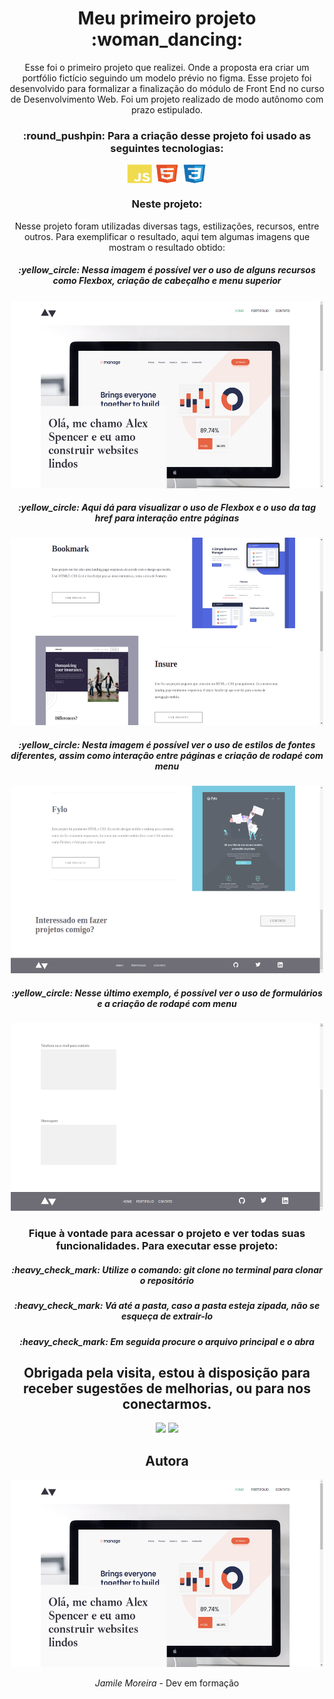 

<div align="center">
<h1>Meu primeiro projeto :woman_dancing:</h1>
</div>

<div align="center">
<p>
  Esse foi o primeiro projeto que realizei. Onde a proposta era criar um portfólio fictício seguindo um modelo prévio no figma. Esse projeto foi desenvolvido para formalizar a finalização do módulo de Front End no curso de Desenvolvimento Web. Foi um projeto realizado de modo autônomo com prazo estipulado.
</p>
</div>

<div align="center" valign="top"> 
  <h3>:round_pushpin: Para a criação desse projeto foi usado as seguintes tecnologias:</h3>
  <img align="center" alt="Js" height="30" width="40" src="https://raw.githubusercontent.com/devicons/devicon/master/icons/javascript/javascript-plain.svg">
 <img align="center" alt="HTML" height="30" width="40" src="https://raw.githubusercontent.com/devicons/devicon/master/icons/html5/html5-original.svg">
  <img align="center" alt="CSS" height="30" width="40" src="https://raw.githubusercontent.com/devicons/devicon/master/icons/css3/css3-original.svg">
</div>

<div align="center">
  <h3>Neste projeto:</h3>
  <p>Nesse projeto foram utilizadas diversas tags, estilizações, recursos, entre outros. Para exemplificar o resultado, aqui tem algumas imagens que mostram o resultado obtido: </p>

  <h5>	:yellow_circle: Nessa imagem é possível ver o uso de alguns recursos como Flexbox, criação de cabeçalho e menu superior</h5>
  <img alt="print da tela do projeto exemplificando como é o prejeto" height="300" width=
"500"
  src="./ImagensPrint/ImagemPortifolio.png">

  <h5>	:yellow_circle: Aqui dá para visualizar o uso de Flexbox e o uso da tag href para interação entre páginas</h5>
<img alt="print da tela do projeto exemplificando como é o prejeto" height="300" width=
"500"
    src="./ImagensPrint/ImagemProjetos.png">
    
  <h5>	:yellow_circle: Nesta imagem é possível ver o uso de estilos de fontes diferentes, assim como interação entre páginas e criação de rodapé com menu</h5>
<img alt="print da tela do projeto exemplificando como é o prejeto" height="300" width=
"500"
    src="./ImagensPrint/ImagemRodape.png">

  <h5>	:yellow_circle: Nesse último exemplo, é possível ver o uso de formulários e a criação de rodapé com menu</h5>
<img alt="print da tela do projeto exemplificando como é o prejeto" height="300" width=
"500"
    src="./ImagensPrint/ImagemContatos.png">

<div align="center">
<h3>Fique à vontade para acessar o projeto e ver todas suas funcionalidades. Para executar esse projeto: </h3>
  
 <h5>:heavy_check_mark: Utilize o comando: <i>git clone</i> no terminal para clonar o repositório</h5>
 <h5>:heavy_check_mark: Vá até a pasta, caso a pasta esteja zipada, não se esqueça de extrair-lo</h5>
 <h5>:heavy_check_mark: Em seguida procure o arquivo principal e o abra</h5>
  
</div>

<div>
  <h2>Obrigada pela visita, estou à disposição para receber sugestões de melhorias, ou para nos conectarmos. </h2>
</div>
<div align="center">
  <a href="https://www.linkedin.com/in/jamile-moreira/" target="_blank"><img src="https://img.shields.io/badge/-LinkedIn-%230077B5?style=for-the-badge&logo=linkedin&logoColor=white" target="_blank"></a> 
  <a href="mailto:jamile.moreira2310@gmail.com"><img src="https://img.shields.io/badge/-Gmail-%23333?style=for-the-badge&logo=gmail&logoColor=white" target="_blank"></a>
 </div>

 <div>
   <h2>Autora</h2>
   <img alt="print da tela do projeto exemplificando como é o prejeto" height="300" width=
"500"
  src="./ImagensPrint/ImagemPortifolio.png">
   <p><i>Jamile Moreira</i> - Dev em formação</p>


 </div>
</div>




